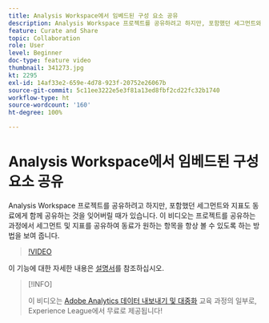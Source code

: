```yaml
---
title: Analysis Workspace에서 임베드된 구성 요소 공유
description: Analysis Workspace 프로젝트를 공유하려고 하지만, 포함했던 세그먼트와 지표도 동료에게 함께 공유하는 것을 잊어버릴 때가 있습니다. 이 비디오는 프로젝트를 공유하는 과정에서 세그먼트 및 지표를 공유하여 동료가 원하는 항목을 항상 볼 수 있도록 하는 방법을 보여 줍니다.
feature: Curate and Share
topic: Collaboration
role: User
level: Beginner
doc-type: feature video
thumbnail: 341273.jpg
kt: 2295
exl-id: 14af33e2-659e-4d78-923f-20752e26067b
source-git-commit: 5c11ee3222e5e3f81a13ed8fbf2cd22fc32b1740
workflow-type: ht
source-wordcount: '160'
ht-degree: 100%

---
```


# Analysis Workspace에서 임베드된 구성 요소 공유

Analysis Workspace 프로젝트를 공유하려고 하지만, 포함했던 세그먼트와 지표도 동료에게 함께 공유하는 것을 잊어버릴 때가 있습니다. 이 비디오는 프로젝트를 공유하는 과정에서 세그먼트 및 지표를 공유하여 동료가 원하는 항목을 항상 볼 수 있도록 하는 방법을 보여 줍니다.

>[!VIDEO](https://video.tv.adobe.com/v/341273/?quality=12&learn=on)

이 기능에 대한 자세한 내용은 [설명서](https://experienceleague.adobe.com/docs/analytics/analyze/analysis-workspace/curate-share/curate.html?lang=ko)를 참조하십시오.

>[!INFO]
>
> 이 비디오는 [Adobe Analytics 데이터 내보내기 및 대중화](https://experienceleague.adobe.com/?recommended=Analytics-A-1-2022.1.democratizing) 교육 과정의 일부로, Experience League에서 무료로 제공됩니다!